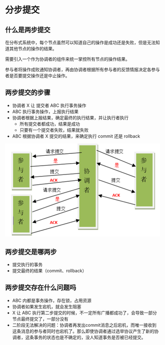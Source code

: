 # 分步提交

## 什么是两步提交

在分布式系统中，每个节点虽然可以知道自己的操作是成功还是失败，但是无法知道其他节点的操作的结果。

需要引入一个作为协调者的组件来统一掌控所有节点的操作结果。

参与者将操作成败通知协调者，再由协调者根据所有参与者的反馈情报决定各参与者是否要提交操作还是中止操作。

## 两步提交的步骤

* 协调者 X 让 提交者 ABC 执行事务操作
* ABC 执行事务操作，上报执行结果
* 协调者根据上报结果，确定最终的执行结果，并让执行者执行
  * 所有提交者都成功，结果是成功
  * 只要有一个提交者失败，结果就失败
* ABC 根据协调者 X 提交的结果，来确定执行 commit 还是 rollback

![](../../.gitbook/assets/46ad77ae-f80d-4ae9-a448-1b88d5286db2.png)

## 两步提交是哪两步

* 提交执行的事务
* 提交最终的结果（commit、rollback）

## 两步提交存在什么问题吗

* ABC 内都是事务操作，存在锁，占用资源
* 协调者如果发生宕机，就会发生阻塞
* X 让 ABC 执行第二步提交的时候，不一定所有广播都成功了，会导致一部分节点最终提交了，一部分没有
* 二阶段无法解决的问题：协调者再发出commit消息之后宕机，而唯一接收到这条消息的参与者同时也宕机了。那么即使协调者通过选举协议产生了新的协调者，这条事务的状态也是不确定的，没人知道事务是否被已经提交。

